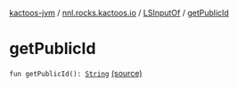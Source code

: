 [kactoos-jvm](../../index.md) / [nnl.rocks.kactoos.io](../index.md) / [LSInputOf](index.md) / [getPublicId](.)

# getPublicId

`fun getPublicId(): `[`String`](https://kotlinlang.org/api/latest/jvm/stdlib/kotlin/-string/index.html) [(source)](https://github.com/neonailol/kactoos/blob/master/kactoos-jvm/src/main/kotlin/nnl/rocks/kactoos/io/LSInputOf.kt#L80)